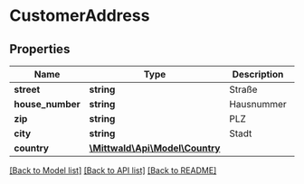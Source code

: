 # CustomerAddress

## Properties
Name | Type | Description | Notes
------------ | ------------- | ------------- | -------------
**street** | **string** | Straße | 
**house_number** | **string** | Hausnummer | 
**zip** | **string** | PLZ | 
**city** | **string** | Stadt | 
**country** | [**\Mittwald\Api\Model\Country**](Country.md) |  | 

[[Back to Model list]](../README.md#documentation-for-models) [[Back to API list]](../README.md#documentation-for-api-endpoints) [[Back to README]](../README.md)


